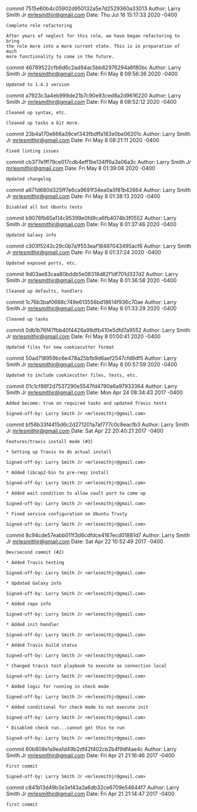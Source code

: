 commit 7515e60b4c05902d950132a5e7d2529360a33013
Author: Larry Smith Jr <mrlesmithjr@gmail.com>
Date:   Thu Jul 16 15:17:33 2020 -0400

    Complete role refactoring
    
    After years of neglect for this role, we have began refactoring to bring
    the role more into a more current state. This is in preparation of much
    more functionality to come in the future.

commit 46789522cfb6d6c2ad94ac5bb82976294a6f80bc
Author: Larry Smith Jr <mrlesmithjr@gmail.com>
Date:   Fri May 8 09:56:36 2020 -0400

    Updated to 1.4.1 version

commit a7923c3a4eb999de21b7c90e93ced8a2d9616220
Author: Larry Smith Jr <mrlesmithjr@gmail.com>
Date:   Fri May 8 08:52:12 2020 -0400

    Cleaned up syntax, etc.
    
    Cleaned up tasks a bit more.

commit 23b4a170e666a39cef343fbdffa183e0be06201c
Author: Larry Smith Jr <mrlesmithjr@gmail.com>
Date:   Fri May 8 08:21:11 2020 -0400

    Fixed linting issues

commit cb377e1ff79ce017cdb4eff1be134ff9a3a06a3c
Author: Larry Smith Jr <mrlesmithjr@gmail.com>
Date:   Fri May 8 01:39:08 2020 -0400

    Updated changelog

commit a671d680d325ff7e6ca9691f34ea0a5f81b42664
Author: Larry Smith Jr <mrlesmithjr@gmail.com>
Date:   Fri May 8 01:38:13 2020 -0400

    Disabled all but Ubuntu tests

commit b9078fb65a114c95399e0fd9ca6fb4074b3f0552
Author: Larry Smith Jr <mrlesmithjr@gmail.com>
Date:   Fri May 8 01:37:46 2020 -0400

    Updated Galaxy info

commit c303f5243c29c0b7a1f553eaf18497043495acf6
Author: Larry Smith Jr <mrlesmithjr@gmail.com>
Date:   Fri May 8 01:37:24 2020 -0400

    Updated exposed ports, etc.

commit 9d03ae83caa80bddb5e08318d82f1df701d337d2
Author: Larry Smith Jr <mrlesmithjr@gmail.com>
Date:   Fri May 8 01:36:58 2020 -0400

    Cleaned up defaults, handlers

commit 1c76b3baf0668c749e613556bd18614f936c70ae
Author: Larry Smith Jr <mrlesmithjr@gmail.com>
Date:   Fri May 8 01:33:29 2020 -0400

    Cleaned up tasks

commit 0db1b76f47fbb40f4426a99dfb410e5dfd7a9552
Author: Larry Smith Jr <mrlesmithjr@gmail.com>
Date:   Fri May 8 01:00:41 2020 -0400

    Updated files for new cookiecutter format

commit 50ad718959bc6e478a25bfb9d6aef2547cfd9df5
Author: Larry Smith Jr <mrlesmithjr@gmail.com>
Date:   Fri May 8 00:57:59 2020 -0400

    Updated to include cookiecutter files, tests, etc.

commit 01c1cf86f2d7537290e5547fd4790a6a97933364
Author: Larry Smith Jr <mrlesmithjr@gmail.com>
Date:   Mon Apr 24 08:34:43 2017 -0400

    Added become: true on required tasks and updated Travis tests
    
    Signed-off-by: Larry Smith Jr <mrlesmithjr@gmail.com>

commit bf56b33f4415d6c2d271201a7af777c0c8eacfb3
Author: Larry Smith Jr <mrlesmithjr@gmail.com>
Date:   Sat Apr 22 20:40:21 2017 -0400

    Features/travis install mode (#3)
    
    * Setting up Travis to do actual install
    
    Signed-off-by: Larry Smith Jr <mrlesmithjr@gmail.com>
    
    * Added libcap2-bin to pre-reqs install
    
    Signed-off-by: Larry Smith Jr <mrlesmithjr@gmail.com>
    
    * Added wait condition to allow vault port to come up
    
    Signed-off-by: Larry Smith Jr <mrlesmithjr@gmail.com>
    
    * Fixed service configuration on Ubuntu Trusty
    
    Signed-off-by: Larry Smith Jr <mrlesmithjr@gmail.com>

commit 8c94cde57eabb011f3d6cdfdce4167ecd01881d7
Author: Larry Smith Jr <mrlesmithjr@gmail.com>
Date:   Sat Apr 22 10:52:49 2017 -0400

    Dev/second commit (#2)
    
    * Added Travis testing
    
    Signed-off-by: Larry Smith Jr <mrlesmithjr@gmail.com>
    
    * Updated Galaxy info
    
    Signed-off-by: Larry Smith Jr <mrlesmithjr@gmail.com>
    
    * Added repo info
    
    Signed-off-by: Larry Smith Jr <mrlesmithjr@gmail.com>
    
    * Added init handler
    
    Signed-off-by: Larry Smith Jr <mrlesmithjr@gmail.com>
    
    * Added Travis build status
    
    Signed-off-by: Larry Smith Jr <mrlesmithjr@gmail.com>
    
    * Changed travis test playbook to execute as connection local
    
    Signed-off-by: Larry Smith Jr <mrlesmithjr@gmail.com>
    
    * Added logic for running in check mode
    
    Signed-off-by: Larry Smith Jr <mrlesmithjr@gmail.com>
    
    * Added conditional for check mode to not execute init
    
    Signed-off-by: Larry Smith Jr <mrlesmithjr@gmail.com>
    
    * Disabled check run...cannot get this to run
    
    Signed-off-by: Larry Smith Jr <mrlesmithjr@gmail.com>

commit 60b808e1a9ea1d49b2df42f402cb2b4f9df4ae4c
Author: Larry Smith Jr <mrlesmithjr@gmail.com>
Date:   Fri Apr 21 21:16:46 2017 -0400

    First commit
    
    Signed-off-by: Larry Smith Jr <mrlesmithjr@gmail.com>

commit c841b13d49b3e3ef43a3a6db32ce6709e54644f7
Author: Larry Smith Jr <mrlesmithjr@gmail.com>
Date:   Fri Apr 21 21:14:47 2017 -0400

    first commit
